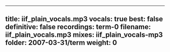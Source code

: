 
---
title: iif_plain_vocals.mp3
vocals: true
best: false
definitive: false
recordings: term-0
filename: iif_plain_vocals.mp3
mixes: iif_plain_vocals-mp3
folder: 2007-03-31/term
weight: 0
---
